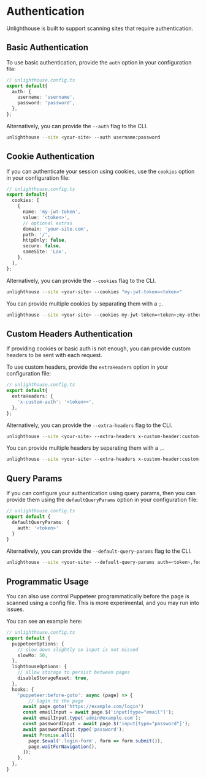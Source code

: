# Authentication

Unlighthouse is built to support scanning sites that require authentication. 

## Basic Authentication

To use basic authentication, provide the `auth` option in your configuration file:

```ts
// unlighthouse.config.ts
export default{
  auth: {
    username: 'username',
    password: 'password',
  },
};
```

Alternatively, you can provide the `--auth` flag to the CLI.

```bash
unlighthouse --site <your-site> --auth username:password
```

## Cookie Authentication

If you can authenticate your session using cookies, use the `cookies` option in your configuration file:

```ts
// unlighthouse.config.ts
export default{
  cookies: [
    {
      name: 'my-jwt-token',
      value: '<token>',
      // optional extras
      domain: 'your-site.com',
      path: '/',
      httpOnly: false,
      secure: false,
      sameSite: 'Lax',
    },
  ],
};
```

Alternatively, you can provide the `--cookies` flag to the CLI.

```bash
unlighthouse --site <your-site> --cookies "my-jwt-token=<token>"
```

You can provide multiple cookies by separating them with a `;`.

```bash
unlighthouse --site <your-site> --cookies my-jwt-token=<token>;my-other-cookie=value
```

## Custom Headers Authentication

If providing cookies or basic auth is not enough, you can provide custom headers to be sent with each request.

To use custom headers, provide the `extraHeaders` option in your configuration file:

```ts
// unlighthouse.config.ts
export default{
  extraHeaders: {
    'x-custom-auth': '<token>>',
  },
};
```

Alternatively, you can provide the `--extra-headers` flag to the CLI.

```bash
unlighthouse --site <your-site> --extra-headers x-custom-header:custom-value
```

You can provide multiple headers by separating them with a `,`.

```bash
unlighthouse --site <your-site> --extra-headers x-custom-header:custom-value,x-other-header:other-value
```

## Query Params

If you can configure your authentication using query params,
then you can provide them using the `defaultQueryParams` option in your configuration file:

```ts
// unlighthouse.config.ts
export default {
  defaultQueryParams: {
    auth: '<token>'
  }
}
```

Alternatively, you can provide the `--default-query-params` flag to the CLI.

```bash
unlighthouse --site <your-site> --default-query-params auth=<token>,foo=bar
```


## Programmatic Usage

You can also use control Puppeteer programmatically before the page is scanned using a config file.
This is 
more experimental, and you may run into issues.

You can see an example here:

```ts
// unlighthouse.config.ts
export default {
  puppeteerOptions: {
    // slow down slightly so input is not missed
    slowMo: 50,  
  },
  lighthouseOptions: {
    // allow storage to persist between pages
    disableStorageReset: true,
  },
  hooks: {
    'puppeteer:before-goto': async (page) => {
        // login to the page
      await page.goto('https://example.com/login')
      const emailInput = await page.$('input[type="email"]');
      await emailInput.type('admin@example.com');
      const passwordInput = await page.$('input[type="password"]');
      await passwordInput.type('password');
      await Promise.all([
        page.$eval('.login-form', form => form.submit()),
        page.waitForNavigation(),
      ]);
    },
  },
}
```
